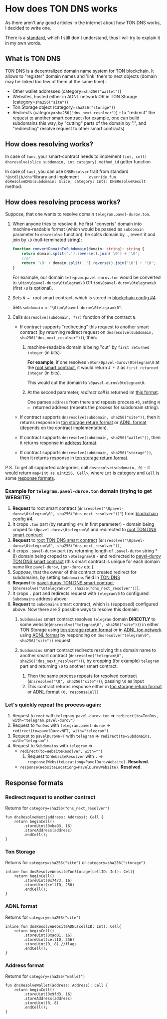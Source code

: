 # How does TON DNS works

As there aren't any good articles in the internet about how TON DNS works, I decided to write one.

There is a [standard](https://github.com/ton-blockchain/TIPs/issues/81), which I still don't understand, thus I will try to explain it in my own words.

## What is TON DNS

TON DNS is a decentralized domain name system for TON blockchain. It allows to "register" domain names and 'link' them to next objects (domain may be linked too few of them at the same time).:

-  Other wallet addresses (category=`sha256("wallet")`)
-  Websites, hosted either in ADNL network OR in TON Storage (category=`sha256("site")`)
-  Ton Storage object (category=`sha256("storage")`)
-  Redirects (category=`sha256("dns_next_resolver")`) - to "redirect" the request to another smart contract (for example, one can build subdomains this way, by "cutting" parts of the domain by ".", and "redirecting" resolve request to other smart contracts)

## How does resolving works?

In case of `func`, your smart-contract needs to implement `(int, cell) dnsresolve(slice subdomain, int category) method_id` getter function

In case of `tact`, you can use `DNSResolver` trait from standard `"@stdlib/dns"`library and implement `    override fun doResolveDNS(subdomain: Slice, category: Int): DNSResolveResult` method. 


## How does resolving process works?

[//]: # (All domains in TON are **subdomain**. For example, domain `my-bob.ton` has "root" part `ton`, and "subdomain" part `my-bob`.)

Suppose, that one wants to resolve domain `telegram.pavel-durov.ton`.

1. When anyone tries to resolve it, he first "converts" domain into machine-readable format (which would be passed as `subdomain` parameter to `dnsresolve` function): he splits domain by `.`, revert it and join by `\0` (null-terminated string): 
    ```typescript
    function convertDomainToSubdomain(domain: string): string {
        return domain.split('.').reverse().join('\0') + '\0';
        //or
        return '\0' + domain.split('.').reverse().join('\0') + '\0';
    }
    
    ```

    For example, our domain `telegram.pavel-durov.ton` would be converted to `\0ton\0pavel-durov\0telegram\0` OR `ton\0pavel-durov\0telegram\0` (first `\0` is optional).

2. Sets `N = ` root smart contract, which is stored in [blockchain config #4](https://tonviewer.com/config#4)
    
    Sets `subdomain = "\0ton\0pavel-durov\0telegram\0"`.

3. Calls `dnsresolve(subdomain, ???)`  function of the contract `N`. 
    
    - If contract supports "redirecting" this request to another smart contract (by returning redirect request on `dnsresolve(subdomain, sha256("dns_next_resolver"))`), then:
        1. machine-readable domain is being "cut" by `first returned integer` (in bits). 
            
            **For example**, if one resolves `\0ton\0pavel-durov\0telegram\0` at the [root smart contract](https://tonviewer.com/Ef_lZ1T4NCb2mwkme9h2rJfESCE0W34ma9lWp7-_uY3zXDvq?section=code), it would return `4 * 8` as `first returned integer` (in bits).
 
            This would cut the domain to `\0pavel-durov\0telegram\0`.
            
        2. At the second parameter, *redirect cell* is returned im [this format](#redirect-to-another-domain).
            
            One parses `address` from there and repeats process `#3`, setting `N = ` returned address (repeats the process for subdomain string).
    
    - If contract supports `dnsresolve(subdomain, sha256("site"))`, then it returns response in [ton storage return format](#ton-storage) or [ADNL format](#adnl-format) (depends on the contract implementation).
    - If contract supports `dnsresolve(subdomain, sha256("wallet"))`, then it returns response in [address format](#address-format).
    - If contract supports `dnsresolve(subdomain, sha256("storage"))`, then it returns response in [ton storage return format](#ton-storage).
   
P.S. To get all supported categories, call `dnsresolve(subdomain, 0)` - it would return `map<Int as uint256, Cell>`, where `int` is category and `Cell` is some [response formats](#response-formats).

### Example for `telegram.pavel-durov.ton` domain (trying to get WEBSITE)

1. **Request** to root smart contract (`dnsresolve("\0pavel-durov\0telegram\0", sha256("dns_next_resolver"))"`) from [blockchain config #4](https://tonviewer.com/config#4).
2. It crops `.ton` part (by returning `4*8` in first parameter) - domain being croped to `\0pavel-durov\0telegram\0` and redirected to [root TON DNS smart contract](https://tonviewer.com/EQC3dNlesgVD8YbAazcauIrXBPfiVhMMr5YYk2in0Mtsz0Bz?section=code)
3. **Request** to [root TON DNS smart contract](https://tonviewer.com/EQC3dNlesgVD8YbAazcauIrXBPfiVhMMr5YYk2in0Mtsz0Bz?section=code) (`dnsresolve("\0pavel-durov\0telegram\0", sha256("dns_next_resolver"))`,
4. It crops `.pavel-durov` part (by returning length of `.pavel-durov` string * 8) domain being croped to `\0telegram\0` - and redirected to [pavel-durov TON DNS smart contract](https://tonviewer.com/Ef_lZ1T4NCb2mwkme9h2rJfESCE0W34ma9lWp7-_uY3zXDvq) (this smart contract is unique for each domain name like `pavel-durov`, `igor-durov` etc.).
5. _Suppose_, that the owner of this contract created redirect for subdomains, by setting `Subdomains` field in [TON DNS](https://dns.ton.org/#pavel-durov)
6. **Request** to [pavel-durov TON DNS smart contract](https://tonviewer.com/Ef_lZ1T4NCb2mwkme9h2rJfESCE0W34ma9lWp7-_uY3zXDvq) (`dnsresolve("\0telegram\0", sha256("dns_next_resolver"))`).
7. It crops `.` part  and redirects request with `telegram\0` to configured `Subdomains` address above.
8. **Request** to `Subdomains` smart contract, which is (supposed) configured above. Now there are 2 possible ways to resolve this domain:
    1. `Subdomains` smart contract resolves `telegram` domain **DIRECTLY** to some website(`dnsresolve("telegram\0", sha256("site"))`) in either TON Storage using [ton storage return format](#ton-storage) or in [ADNL ton network](https://docs.ton.org/learn/networking/adnl) using [ADNL format](#adnl-format) by responding on `dnsresolve("telegram\0", sha256("site"))` request.
    2. `Subdomains` smart contract redirects resolving this domain name to another smart contract (`dnsresolve("telegram\0", sha256("dns_next_resolver"))`), by cropping (for example) `telegram` part and returning `\0` to another smart contract.
        
        1. Then the same process repeats for resolved contract (`dnsresolve("\0", sha256("site"))`), passing `\0` as input
        2. This contract returns response either in [ton storage return format](#ton-storage) or [ADNL format](#adnl-format) `(0, responseCell)`
    


### Let's quickly repeat the process again:
1. Request to `root` with `telegram.pavel-durov.ton`  => `redirect(to=TonDns, with="telegram.pavel-durov")`
2. Request to `TonDns` with `telegram.pavel-durov` => `redirect(to=pavelDurovNFT, with="telegram")`
3. Request to `pavelDurovNFT` with `telegram` => `redirect(to=Subdomains, with="telegram")`
4. Request to `Subdomains` with `telegram` => 
   - `redirect(to=WebsiteResolver, with="")`
        1. Request to `WebsiteResolver` with `.` => `response(WebsiteLocationg=PavelDurovWebsite)`. **Resolved**.    
   - `response(WebsiteLocationg=PavelDurovWebsite)`. **Resolved**.

## Response formats

### Redirect request to another contract 
Returns for `category=sha256("dns_next_resolver")`
```tact
fun dnsResolveNext(address: Address): Cell {
    return beginCell()
        .storeUint(0xba93, 16)
        .storeAddress(address)
        .endCell();
}
```

### Ton Storage
Returns for `category=sha256("site")`  or `category=sha256("storage")`
```tact
inline fun dnsResolveWebsiteTonStorage(cellID: Int): Cell{
    return beginCell()
        .storeUint(0x7473, 16)
        .storeUint(cellID, 256)
        .endCell();
}
```
### ADNL format
Returns for `category=sha256("site")` 
```tact
inline fun dnsResolveWebsiteADNL(cellID: Int): Cell{
    return beginCell()
        .storeUint(0xad01, 16)
        .storeUint(cellID, 256)
        .storeUint(0, 8) //flags
        .endCell();
}
```

### Address format
Returns for `category=sha256("wallet")`
```tact
fun dnsResolveWallet(address: Address): Cell {
    return beginCell()
        .storeUint(0x9fd3, 16)
        .storeAddress(address)
        .storeUint(0, 8)
        .endCell();
}
```